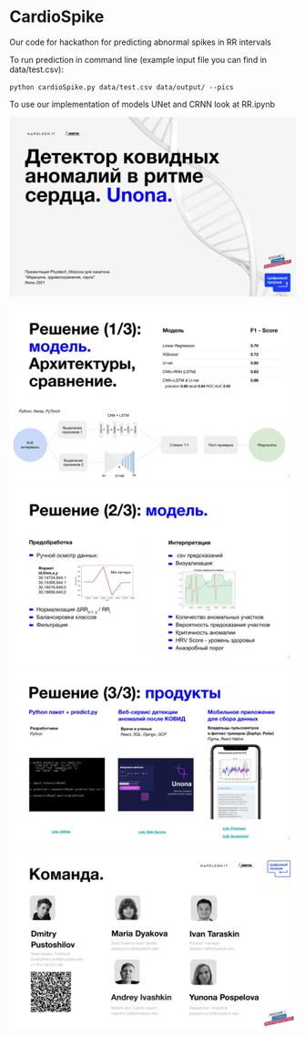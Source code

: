 # CardioSpike
Our code for hackathon for predicting abnormal spikes in RR intervals

To run prediction in command line (example input file you can find in data/test.csv):
```
python cardioSpike.py data/test.csv data/output/ --pics
```

To use our implementation of models UNet and CRNN look at RR.ipynb


![alt text](https://github.com/NapITlab/CardioSpike/blob/master/Presentation/%D0%94%D0%B5%D1%82%D0%B5%D0%BA%D1%82%D0%BE%D1%80%20COVID%20%D0%B0%D0%BD%D0%BE%D0%BC%D0%B0%D0%BB%D0%B8%D0%B9%20Unona-01.jpg)

![alt text](https://github.com/NapITlab/CardioSpike/blob/master/Presentation/%D0%94%D0%B5%D1%82%D0%B5%D0%BA%D1%82%D0%BE%D1%80%20COVID%20%D0%B0%D0%BD%D0%BE%D0%BC%D0%B0%D0%BB%D0%B8%D0%B9%20Unona-04.jpg)
![alt text](https://github.com/NapITlab/CardioSpike/blob/master/Presentation/%D0%94%D0%B5%D1%82%D0%B5%D0%BA%D1%82%D0%BE%D1%80%20COVID%20%D0%B0%D0%BD%D0%BE%D0%BC%D0%B0%D0%BB%D0%B8%D0%B9%20Unona-05.jpg)
![alt text](https://github.com/NapITlab/CardioSpike/blob/master/Presentation/%D0%94%D0%B5%D1%82%D0%B5%D0%BA%D1%82%D0%BE%D1%80%20COVID%20%D0%B0%D0%BD%D0%BE%D0%BC%D0%B0%D0%BB%D0%B8%D0%B9%20Unona-06.jpg)
![alt text](https://github.com/NapITlab/CardioSpike/blob/master/Presentation/%D0%94%D0%B5%D1%82%D0%B5%D0%BA%D1%82%D0%BE%D1%80%20COVID%20%D0%B0%D0%BD%D0%BE%D0%BC%D0%B0%D0%BB%D0%B8%D0%B9%20Unona-10.jpg)
